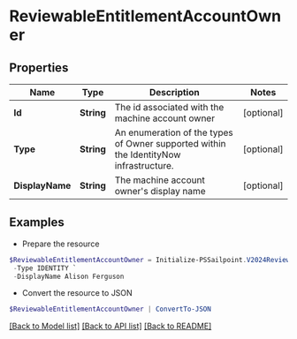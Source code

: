 # ReviewableEntitlementAccountOwner
## Properties

Name | Type | Description | Notes
------------ | ------------- | ------------- | -------------
**Id** | **String** | The id associated with the machine account owner | [optional] 
**Type** | **String** | An enumeration of the types of Owner supported within the IdentityNow infrastructure. | [optional] 
**DisplayName** | **String** | The machine account owner&#39;s display name | [optional] 

## Examples

- Prepare the resource
```powershell
$ReviewableEntitlementAccountOwner = Initialize-PSSailpoint.V2024ReviewableEntitlementAccountOwner  -Id 2c9180857182305e0171993737eb29e8 `
 -Type IDENTITY `
 -DisplayName Alison Ferguson
```

- Convert the resource to JSON
```powershell
$ReviewableEntitlementAccountOwner | ConvertTo-JSON
```

[[Back to Model list]](../README.md#documentation-for-models) [[Back to API list]](../README.md#documentation-for-api-endpoints) [[Back to README]](../README.md)

